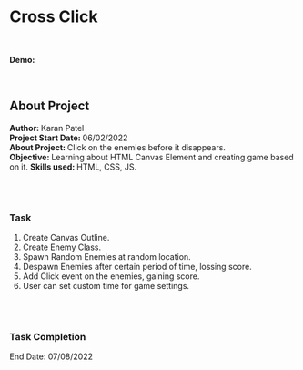 # Cross Click
<br>

<strong>Demo: </Strong> 

<br>

## About Project
<strong>Author: </strong> Karan Patel <br>
<strong>Project Start Date: </strong>06/02/2022 <br>
<strong>About Project: </strong> Click on the enemies before it disappears. <br>
<strong>Objective: </strong>Learning about HTML Canvas Element and creating game based on it.
<strong>Skills used: </strong> HTML, CSS, JS.

<br>
<br>

### Task
1. Create Canvas Outline.
2. Create Enemy Class.
3. Spawn Random Enemies at random location.
4. Despawn Enemies after certain period of time, lossing score.
5. Add Click event on the enemies, gaining score.
6. User can set custom time for game settings.

<br>
<br>

### Task Completion<br>
End Date: 07/08/2022

<br>
<br>
